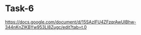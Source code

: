 # Task-6
https://docs.google.com/document/d/15SAzlFU4ZFzqrAwUIBhw-344nKnZIKBYw953Ll8Zugc/edit?tab=t.0
